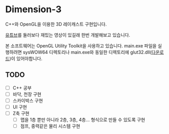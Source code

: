# Dimension-3

C++와 OpenGL을 이용한 3D 레이캐스트 구현입니다.

[유튜브](https://www.youtube.com/watch?v=gYRrGTC7GtA)를 둘러보다 재밌는 영상이 있길래 한번 개발해보고 있습니다.

본 소프트웨어는 OpenGL Utility Toolkit을 사용하고 있습니다. main.exe 파일을 실행하려면 sysWOW64 디렉토리나 main.exe와 동일한 디렉토리에 glut32.dll([다운로드](https://github.com/PortalCube/GitTest/releases/download/1.0.0/glut32.dll))이 있어야합니다.

## TODO

-   [ ] C++ 공부
-   [ ] 바닥, 천장 구현
-   [ ] 스카이박스 구현
-   [ ] UI 구현
-   [ ] Z축 구현
    -   [ ] 맵을 1층 뿐만 아니라 2층, 3층, 4층... 형식으로 만들 수 있도록 구현
    -   [ ] 점프, 중력같은 물리 시스템 구현

